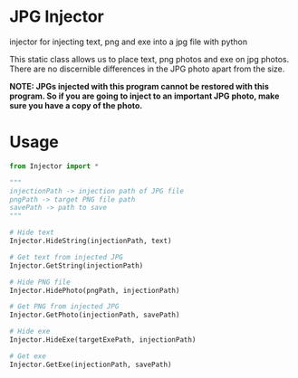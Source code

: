 # JPG Injector
injector for injecting text, png and exe into a jpg file with python

This static class allows us to place text, png photos and exe on jpg photos. There are no discernible differences in the JPG photo apart from the size.

**NOTE: JPGs injected with this program cannot be restored with this program. So if you are going to inject to an important JPG photo, make sure you have a copy of the photo.**

# Usage

```python
from Injector import *

"""
injectionPath -> injection path of JPG file
pngPath -> target PNG file path
savePath -> path to save
"""

# Hide text
Injector.HideString(injectionPath, text)

# Get text from injected JPG
Injector.GetString(injectionPath)

# Hide PNG file
Injector.HidePhoto(pngPath, injectionPath)

# Get PNG from injected JPG
Injector.GetPhoto(injectionPath, savePath)

# Hide exe
Injector.HideExe(targetExePath, injectionPath)

# Get exe
Injector.GetExe(injectionPath, savePath)
```
